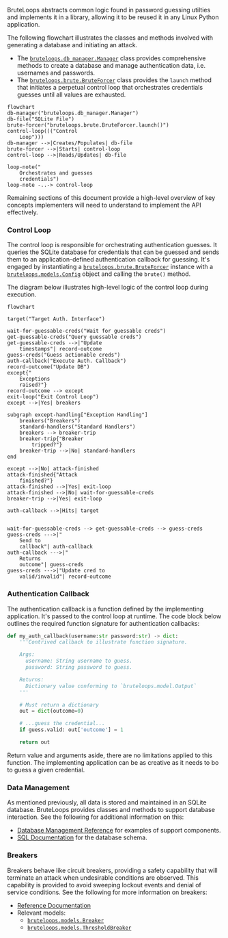 BruteLoops abstracts common logic found in password guessing
utilties and implements it in a library, allowing it to be reused
it in any Linux Python application.

The following flowchart illustrates the classes and methods involved
with generating a database and initiating an attack.

- The [`bruteloops.db_manager.Manager`](/pkg-docs/db_manager/#bruteloops.db_manager.Manager)
  class provides comprehensive methods to create a database and
  manage authentication data,
  i.e. usernames and passwords.
- The [`bruteloops.brute.BruteForcer`](/pkg-docs/brute/#bruteloops.brute.BruteForcer)
  class provides the `launch` method that initiates a perpetual
  control loop that orchestrates credentials guesses until all
  values are exhausted.

``````mermaid
flowchart
db-manager("bruteloops.db_manager.Manager")
db-file("SQLite File")
brute-forcer("bruteloops.brute.BruteForcer.launch()")
control-loop((("Control
    Loop")))
db-manager -->|Creates/Populates| db-file
brute-forcer -->|Starts| control-loop
control-loop -->|Reads/Updates| db-file

loop-note("
    Orchestrates and guesses
    credentials")
loop-note -..-> control-loop
``````

Remaining sections of this document provide a high-level overview
of key concepts implementers will need to understand to implement
the API effectively.

### Control Loop

The control loop is responsible for orchestrating authentication
guesses. It queries the SQLite database for credentials that can
be guessed and sends them to an application-defined authentication
callback for guessing. It's engaged by instantiating a
[`bruteloops.brute.BruteForcer`](/pkg-docs/brute/#bruteloops.brute.BruteForcer)
instance with a
[`bruteloops.models.Config`](/pkg-docs/models/#bruteloops.models.Config)
object and calling the `brute()` method.

The diagram below illustrates high-level logic of the control loop
during execution.

``````mermaid
flowchart

target("Target Auth. Interface")

wait-for-guessable-creds("Wait for guessable creds")
get-guessable-creds("Query guessable creds")
get-guessable-creds -->|"Update
    timestamps"| record-outcome
guess-creds("Guess actionable creds")
auth-callback("Execute Auth. Callback")
record-outcome("Update DB")
except{"
    Exceptions
    raised?"}
record-outcome --> except
exit-loop("Exit Control Loop")
except -->|Yes| breakers

subgraph except-handling["Exception Handling"]
    breakers("Breakers")
    standard-handlers("Standard Handlers")
    breakers --> breaker-trip
    breaker-trip{"Breaker
        tripped?"}
    breaker-trip -->|No| standard-handlers
end

except -->|No| attack-finished
attack-finished{"Attack
    finished?"}
attack-finished -->|Yes| exit-loop
attack-finished -->|No| wait-for-guessable-creds
breaker-trip -->|Yes| exit-loop
    
auth-callback -->|Hits| target


wait-for-guessable-creds --> get-guessable-creds --> guess-creds
guess-creds --->|"
    Send to
    callback"| auth-callback
auth-callback --->|"
    Returns
    outcome"| guess-creds
guess-creds --->|"Update cred to
    valid/invalid"| record-outcome
``````

### Authentication Callback

The authentication callback is a function defined by the implementing
application. It's passed to the control loop at runtime. The code block
below outlines the required function signature for authentication callbacks:

``````python
def my_auth_callback(username:str password:str) -> dict:
    '''Contrived callback to illustrate function signature.

    Args:
      username: String username to guess.
      password: String password to guess.

    Returns:
      Dictionary value conforming to `bruteloops.model.Output`
    '''

    # Must return a dictionary
    out = dict(outcome=0)

    # ...guess the credential...
    if guess.valid: out['outcome'] = 1

    return out
``````

Return value and arguments aside, there are no limitations applied to this
function. The implementing application can be as creative as it needs to bo
to guess a given credential.

### Data Management

As mentioned previously, all data is stored and maintained in an SQLite database.
BruteLoops provides classes and methods to support database interaction. See the
following for additional information on this:

- [Database Management Reference](/reference/db_management/) for examples of support
  components.
- [SQL Documentation](/pkg-docs/sql) for the database schema.

### Breakers

Breakers behave like circuit breakers, providing a safety capability that will
terminate an attack when undesirable conditions are observed. This capability is
provided to avoid sweeping lockout events and denial of service conditions. See
the following for more information on breakers:

- [Reference Documentation](/reference/breakers)
- Relevant models:
    - [`bruteloops.models.Breaker`](/pkg-docs/models/#bruteloops.models.Breaker)
    - [`bruteloops.models.ThresholdBreaker`](/pkg-docs/models/#bruteloops.models.ThresholdBreaker)
